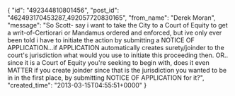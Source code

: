  {
   "id": "492344810801456",
   "post_id": "462493170453287_492057720830165",
   "from_name": "Derek Moran",
   "message": "So Scott- say i want to take the City to a Court of Equity to get a writ-of-Certiorari or Mandamus ordered and enforced, but ive only ever been told i have to initiate the action by submitting a NOTICE OF APPLICATION...if APPLICATION automatically creates surety/joinder to the court's jurisdiction what would you use to initiate this proceeding then. OR.. since it is a Court of Equity you're seeking to begin with, does it even MATTER if you create joinder since that is the jurisdiction you wanted to be in in the first place, by submitting NOTICE OF APPLICATION for it?",
   "created_time": "2013-03-15T04:55:51+0000"
 }
